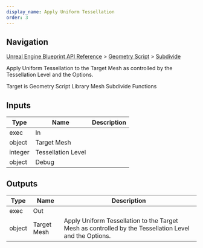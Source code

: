 ```yaml
---
display_name: Apply Uniform Tessellation
order: 3
---
```

## Navigation

[Unreal Engine Blueprint API Reference](https://dev.epicgames.com/documentation/en-us/unreal-engine/BlueprintAPI) > [Geometry Script](https://dev.epicgames.com/documentation/en-us/unreal-engine/BlueprintAPI/GeometryScript) > [Subdivide](https://dev.epicgames.com/documentation/en-us/unreal-engine/BlueprintAPI/GeometryScript/Subdivide)

Apply Uniform Tessellation to the Target Mesh as controlled by the Tessellation Level and the Options.

Target is Geometry Script Library Mesh Subdivide Functions

## Inputs

| Type | Name | Description |
| --- | --- | --- |
| exec | In |  |
| object | Target Mesh |  |
| integer | Tessellation Level |  |
| object | Debug |  |

## Outputs

| Type | Name | Description |
| --- | --- | --- |
| exec | Out |  |
| object | Target Mesh | Apply Uniform Tessellation to the Target Mesh as controlled by the Tessellation Level and the Options. |
